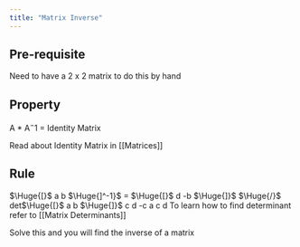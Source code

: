 ```yaml
---
title: "Matrix Inverse"
---
```

## Pre-requisite

Need to have a 2 x 2 matrix to do this by hand

## Property

A * A$^-1$ = Identity Matrix

Read about Identity Matrix in [[Matrices]]


## Rule

$\Huge{[}$ a b $\Huge{]^-1}$  = $\Huge{[}$ d -b $\Huge{]}$ $\Huge{/}$ det$\Huge{[}$ a b  $\Huge{]}$ 
   c d                       -c a                     c  d
To learn how to find determinant refer to [[Matrix Determinants]]

Solve this and you will find the inverse of a matrix

